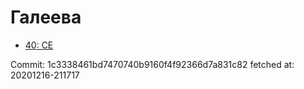# Галеева
- [40: CE](40.md)

Commit: 1c3338461bd7470740b9160f4f92366d7a831c82
 fetched at: 20201216-211717

